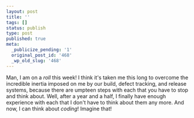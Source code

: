 ```yaml
---
layout: post
title: ''
tags: []
status: publish
type: post
published: true
meta:
  _publicize_pending: '1'
  original_post_id: '468'
  _wp_old_slug: '468'
---
```

Man, I am on a *roll* this week!  I think it's taken me this long to overcome the incredible inertia imposed on me by our build, defect tracking, and release systems, because there are umpteen steps with each that you have to stop and think about.  Well, after a year and a half, I finally have enough experience with each that I don't have to think about them any more.  And now, I can think about *coding*!  Imagine that!
